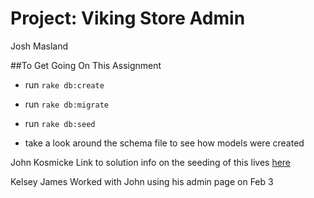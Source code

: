 Project: Viking Store Admin
========================

Josh Masland

##To Get Going On This Assignment
- run `rake db:create`
- run `rake db:migrate`
- run `rake db:seed`

- take a look around the schema file to see how models were created


John Kosmicke
Link to solution info on the seeding of this lives [here](https://gist.github.cozm/betweenparentheses/0b6b325ceaaea76a521d)

Kelsey James
Worked with John using his admin page on Feb 3